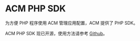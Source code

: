 # ACM PHP SDK

为方便 PHP 程序使用 ACM 管理应用配置，ACM 提供了 PHP SDK。

ACM PHP SDK 现已开源，使用方法请参考 [Github](https://github.com/alibaba/acm-sdk-php)。

